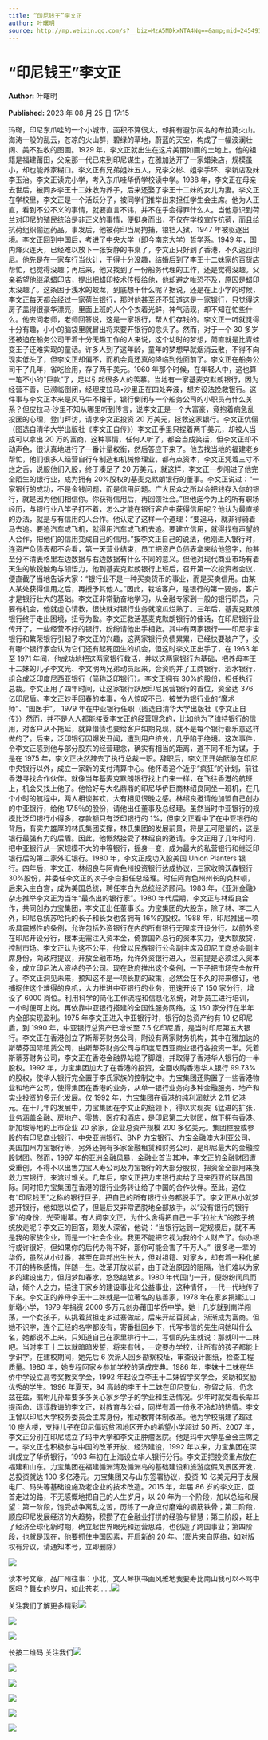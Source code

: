 ```yaml
---
title: “印尼钱王”李文正
author: 叶曙明
source: http://mp.weixin.qq.com/s?__biz=MzA5MDkxNTA4Ng==&amp;mid=2454914083&amp;idx=1&amp;sn=04e4a6bf3092c57cba21c01d0a1ec656&amp;chksm=87a3cc42b0d44554c790ce58de54bb920f39c6c2d67a92ad25b72768efd6868434130c462b00#rd
---
```


# “印尼钱王”李文正

**Author:** 叶曙明

**Published:** 2023 年 08 月 25 日 17:15

玛瑯，印尼东爪哇的一个小城市，面积不算很大，却拥有遐尔闻名的布拉莫火山。海涛一般的乱云，苍凉的火山群，碧绿的草地，蔚蓝的天空，构成了一幅波澜壮阔、美不胜收的图画。1929 年，李文正就出生在这片美丽如画的土地上。他的祖籍是福建莆田，父亲那一代已来到印尼谋生，在雅加达开了一家蜡染店，规模虽小，却也能养家糊口。李文正有兄弟姐妹五人，兄李文彬、姐李手环、李新店及妹李玉治。李文正读完小学，考入东爪哇华侨学校读中学。1938 年，李文正在母亲去世后，被同乡李王十二妹收为养子，后来还娶了李王十二妹的女儿为妻。李文正在学校里，李文正是一个活跃分子，被同学们推举出来担任学生会主席。他为人正直，看到不公不义的事情，就要直言不讳，并不在乎会得罪什么人。当他意识到荷兰对印尼的殖民统治是非正义的事情，便挺身而出，不仅在学校宣传抗荷，而且给抗荷组织偷运药品。事发后，他被荷印当局拘捕，锒铛入狱，1947 年被驱逐出境。李文正回到中国后，考进了中央大学（即今南京大学）哲学系。1949 年，国内烽火连天，已经难以放下一张安静的书桌了，李文正只好到了香港，不久返回印尼。他先是在一家车行当伙计，干得十分没趣，结婚后到了李王十二妹家的百货店帮忙，也觉得没趣；再后来，他又找到了一份船务代理的工作，还是觉得没趣。父亲希望他继承蜡印店，提出把蜡印技术传授给他，他却避之唯恐不及，原因是蜡印太没趣了。这条困于浅水的蛟龙，到底想干什么呢？据说，还是在上小学的时候，李文正每天都会经过一家荷兰银行，那时他甚至还不知道这是一家银行，只觉得这房子盖得很豪华漂亮，里面上班的人个个衣着光鲜，神气活现，却不知在忙些什么。他去问老师，老师回答说，这是一家银行，帮人们存钱的。李文正一听就觉得十分有趣，小小的脑袋里就冒出将来要开银行的念头了。然而，对于一个 30 多岁还被迫在船务公司干着十分无趣工作的人来说，这个幼时的梦想，简直就是比青蛙变王子还难实现的童话。许多人到了这年龄，童年的梦想早就烟消云散，不得不向现实低头了，但李文正却偏不，而机会竟还真的降临到他面前了。李文正在船务公司干了几年，省吃俭用，存了两千美元。1960 年那个时候，在年轻人中，这也算一笔不小的“巨款”了，足以引起很多人的羡慕。当地有一家基麦克默朗银行，因为经营不善，已濒临倒闭，经理皮拉马•沙里正在四处奔波，想方设法挽救银行。这件事与李文正本来是风马牛不相干，银行倒闭与一个船务公司的小职员有什么关系？但皮拉马·沙里不知从哪里听到传言，说李文正是一个大富豪，竟抱着病急乱投医的心理，登门拜访，请求李文正投资 20 万美元，拯救这家银行。李文正伉俪（图选自清华大学出版社《李文正自传》）李文正手里只捏着两千美元，却被人当成可以拿出 20 万的富商，这种事情，任何人听了，都会当成笑话，但李文正却不动声色，很认真地进行了一番计量权衡，然后答应下来了。他去找当地的福建老乡帮忙，他们很多人经营自行车制造和机械修理业，都有点资本，李文正凭着三寸不烂之舌，说服他们入股，终于凑足了 20 万美元，就这样，李文正一步闯进了他完全陌生的银行业，成为拥有 20%股权的基麦克默朗银行的董事。李文正说过：“一家银行的成功，不是金钱问题，而是信用问题。广大民众之所以会把钱存入你的银行，就是因为他们相信你。你获得信用后，再回馈社会。”但他迄今为止的所有职场经历，与银行业八竿子打不着，怎么才能在银行客户中获得信用呢？他认为最直接的办法，就是与有信用的人合作。他认定了这样一个道理：“要追马，就非得骑着马去追。要追汽车或飞机，就得用汽车或飞机去追。要建立信用，就得找有声望的人合作，把他们的信用变成自己的信用。”按李文正自己的说法，他刚进入银行时，连资产负债表都不会看，第一天营业结束，员工把资产负债表拿来给他签字，他甚至分不清表格里左边数据与右边数据有什么不同的意义。但他对现代商业市场有着天生的敏锐触角与领悟力，他到基麦克默朗银行上班后，召开第一次投资者会议，便直截了当地告诉大家：“银行业不是一种买卖货币的事业，而是买卖信用。由某人某处获得信用之后，再授予其他人。”因此，栽培客户，是银行的第一要务，客户才是银行壮大的基础。李文正非常勤奋地学习，从金融专家到一般的银行职员，只要有机会，他就虚心请教，很快就对银行业务就滚瓜烂熟了。三年后，基麦克默朗银行终于走出困境，扭亏为盈。李文正救活基麦克默朗银行的佳话，在印尼银行业传开了，一些经营不好的银行，纷纷请他出手相救。其中有两家银行——印尼宇宙银行和繁荣银行引起了李文正的兴趣，这两家银行负债累累，已经快要破产了，没有哪个银行家会认为它们还有起死回生的机会，但这时李文正出手了，在 1963 年至 1971 年间，他成功地把这两家银行救活，并以这两家银行为基础，把养母李王十二妹的儿子李文光、李文明两兄弟动员起来，合资购并了工商银行、泗水银行，组合成泛印度尼西亚银行（简称泛印银行）。李文正拥有 30%的股份，担任执行总裁。李文正用了四年时间，让这家银行跃居印尼民营银行的首位，资金达 376 亿印尼盾。李文正妙手回春的本事，令人惊叹不已，被誉为银行业的“魔术师”、“国医手”。 1979 年在中亚银行任职（图选自清华大学出版社《李文正自传》）然而，并不是人人都能接受李文正的经营理念的，比如他为了维持银行的信用，对客户从不拖延，就算借债也要给客户如期兑现，就不是每个银行都乐意这样做的了。后来，泛印银行因爆发丑闻，遭到用户挤兑，几乎陷于绝境。这次事件，令李文正感到他与部分股东的经营理念，确实有相当的距离，道不同不相为谋，于是在 1975 年，李文正决然辞去了执行总裁一职。辞职后，李文正开始酝酿在印尼中央银行以外，成立一家新的支付清算中心。他怀着这个近乎“疯狂”的计划，前往香港寻找合作伙伴。就像当年基麦克默朗银行找上门来一样，在飞往香港的航班上，机会又找上他了。他恰好与大名鼎鼎的印尼华侨巨商林绍良同坐一班机，在几个小时的航程中，两人相谈甚欢，大有相见恨晚之感。林绍良邀请他加盟自己创办的中亚银行，给他 17.5％的股份，请他出任董事及总经理。虽然当时中亚银行的规模比泛印银行小得多，存款额只有泛印银行的 1%，但李文正看中了在中亚银行的背后，有实力雄厚的林氏集团支撑，林氏集团的发展前景，将是无可限量的，这是银行最强有力的后盾。因此，他慨然接受了林绍良的邀请。李文正用了几年时间，把中亚银行从一家规模不大的中等银行，摇身一变，成为最大的私营银行和继泛印银行后的第二家外汇银行。1980 年，李文正成功入股美国 Union Planters 银行。四年后，李文正、林绍良与阿肯色州投资银行达成协议，三家收购沃森银行 30%股份，并委任李文正的次子李白担任总经理。时任阿肯色州州长的克林顿，后来入主白宫，成为美国总统，聘任李白为总统经济顾问。1983 年，《亚洲金融》杂志推举李文正为当年“最杰出的银行家”。1980 年代后期，李文正与林绍良合作，共同创办力宝集团，李文正出任董事长。力宝集团的大股东，除了林、李二人外，印尼总统苏哈托的长子和长女也各拥有 16%的股权。1988 年，印尼推出一项极具震撼性的条例，允许包括外资银行在内的所有银行无限度开设分行。以前外资在印尼开设分行，根本无需注入资本金，倚靠国外总行的资本实力，便大额放贷，控制市场。李文正认为这不公平，他曾以民族银行公会副主席及印尼工商总会副主席身份，向政府提议，开放金融市场，允许外资银行进入，但前提是必须注入资本金，成立印尼法人资格的子公司。现在政府推出这个条例，一下子把市场完全放开了。李文正洞见未来，预知这不是一项长期的政策，必然会在不久的将来修订，他捕捉住这个难得的良机，大力推进中亚银行的业务，迅速开设了 150 家分行，增设了 6000 岗位。利用科学的简化工作流程和信息化系统，对新员工进行培训，一小时便可上岗。再依靠中亚银行搭建的全国性服务网络，这 150 家分行在半年内全部实现盈利。1975 年李文正进入中亚银行时，银行的总资产约有 10 亿印尼盾，到 1990 年，中亚银行总资产已增长至 7.5 亿印尼盾，是当时印尼第五大银行。李文正在香港创立了斯蒂芬财务公司，附设有两家财务机构，其中在雅加达的斯蒂芬国际租赁公司，由斯蒂芬财务公司与印度尼西亚商业银行各投资一半。凭着斯蒂芬财务公司，李文正在香港金融界站稳了脚跟，并取得了香港华人银行的一半股权。1992 年，力宝集团加大了在香港的投资，全面收购香港华人银行 99.73%的股权，使华人银行完全置于李氏家族的控制之中。力宝集团还购置了一些香港物业和地产公司，使得集团在香港的业务，从单一银行业务向多种金融服务、地产和实业投资的多元化发展。仅 1992 年，力宝集团在香港的纯利润就达 2.11 亿港元。在十几年的发展中，力宝集团在李文正的统领下，得以实现突飞猛进的扩张，业务涵盖金融、房地产、零售、医疗和酒店，是印尼第二大财团，旗下拥有香港、新加坡等地的上市企业 20 余家，企业总资产规模 200 多亿美元。集团控股或参股的有印尼商业银行、中央亚洲银行、BNP 力宝银行、力宝金融澳大利亚公司、美国加州力宝银行等，另外还拥有多家金融租赁和财务公司，是印尼最大的金融控股财团。然而，1997 年的亚洲金融风暴，金融业首当其冲，李文正的金融财团遭受重创，不得不以出售力宝人寿公司及力宝银行的大部分股权，把资金全部用来挽救力宝银行，来渡过难关。几年后，李文正把力宝银行卖给了马来西亚的联昌国际。同时把力宝集团在香港的银行业务转让给了中国的合作伙伴。至此，这位有“印尼钱王”之称的银行巨子，把自己的所有银行业务都脱手了。李文正从小就梦想开银行，他如愿以偿了，但最后又非常洒脱地全部放手，以“没有银行的银行家”的身份，光荣谢幕。有人问李文正，为什么舍得把自己一手“拉扯大”的孩子统统放走呢？李文正的回答，颇发人深省，他说：“当银行达到一定规模后，就不再是我的家族企业，而是一个社会企业。我更不能把它视为我的个人财产了。你办银行或许很好，但如果你的后代办得不好，那你可能会害了千万人。”  很多老一辈的华侨，虽然从小过番，甚至在异邦出生长大，但对祖籍、对家乡，却有着一种化解不开的特殊感情，伴随一生。改革开放以前，由于政治原因的阻隔，他们难以为家乡的建设出力，但归梦如春水，悠悠绕故乡。1980 年代国门一开，便纷纷闻风而动，倾个人之力，挹注于家乡的建设事业和公益事业，这种情怀，一代一代地传了下来。李文正的养母李王十二妹就是一位著名的慈善家，1978 年在家乡捐建江口新墩小学， 1979 年捐资 2000 多万元创办莆田华侨中学。她十几岁就到南洋闯荡，一个女孩子，从挑着货担走乡过寨做起，后来开起百货店，渐渐成为富商。但她不识字，连个正经的名字都没有，寄番批回乡下，代写书信的先生问她叫什么名，她都说不上来，只知道自己在家里排行十二，写信的先生就说：那就叫十二妹吧。当时李王十二妹就暗暗发誓，将来有钱，一定要办学校，让所有的孩子都能上学识字。在建校期间，她先后 6 次派人回乡勘察校址，审查设计图纸，检查工程质量。1980 年，她专程回家乡参加学校的落成庆典。1986 年，李妹十二妹在华侨中学设立高考奖教奖学金，1992 年起设立李王十二妹留学奖学金，资助和奖励优秀的学生。1996 年夏天，94 高龄的李王十二妹在印尼登仙，弥留之际，仍念兹在兹，嘱咐儿孙辈要多多关心家乡学子的学业和生活情况。少年时就受着长辈耳提面命、谆谆教诲的李文正，对教育与公益，同样有着一份永不冷却的热情。李文正曾以印尼大学校务委员会主席身份，推动教育体制改革。他为学校捐建了超过 10 座大楼，支持儿子在印尼偏远贫困地区开办的希望小学超过 50 所。2007 年，李文正分别在印尼成立了玛中大学和李文正肿瘤医院。他是玛中大学基金会主席之一。李文正也积极参与中国的改革开放、经济建设，1992 年以来，力宝集团在深圳成立了华侨银行，1993 年初在上海设立华人银行分行。李文正把投资重点放在福建和山东。力宝集团在福建循洲湾及循洲岛的基础建设和旅游度假风景区开发，总投资就达 100 多亿港元。力宝集团又与山东签署协议，投资 10 亿美元用于发展电厂、码头等基础设施及老企业的技术改造。2015 年，年届 86 岁的李文正，回首走过的路，不无感慨地把自己的人生岁月，以 20 年为一个阶段，加以总结和展望：第一阶段，饱受战争离乱之苦，历练了一身应付磨难的钢筋铁骨；第二阶段，顺应印尼发展经济的大趋势，积攒了在金融业打拼的经验与智慧；第三阶段，赶上了经济全球化新时期，确立起世界眼光和运营思路，也创造了跨国事业；第四阶段，也就是现在，他要抓住中国因素，开启新的 20 年。（图片来自网络，如对版权有异议，请通知本号，立即删除）

![](https://mmbiz.qpic.cn/mmbiz_jpg/PJWG74pLsMYOr5CUmPWBOMGGDyyBrrRuA255jUZDU5469yIvY9T9qTLkNg2nRzf98OBf5o3ZUQ3A3wM44FfJEQ/640)

读本号文章，品广州往事：小北，文人琴棋书画风雅地我要寿比南山我可以不骂中医吗？舞女的岁月，如此苍老……![](https://mmbiz.qpic.cn/mmbiz_jpg/PJWG74pLsMYOr5CUmPWBOMGGDyyBrrRuxBoMYfVFTklw5DDNFAjk8tjP0Mic37iaogqqEnJWhXOrY7oiaFP3NgtHA/640)

关注我们了解更多精彩![](https://mmbiz.qpic.cn/mmbiz_jpg/PJWG74pLsMYOr5CUmPWBOMGGDyyBrrRuZu6I1KcJJGIW0uXOarUluZTc4pB4tFO9DJbFubJRtUg8pD7utyQpBA/640)

![](https://mmbiz.qpic.cn/mmbiz_jpg/PJWG74pLsMYOr5CUmPWBOMGGDyyBrrRuKcr6cqwc97q4O1Vrgq5KrVANFj71vybXC0tH5EhnBM3Bib9gic8NeytA/640)

![](https://mmbiz.qpic.cn/mmbiz_png/Ljib4So7yuWjJu1po2g6Gfaf3v9Y9WbQ26hlQH1ZicJpicblhiciaQy8h4iaRaS2kNmNdoeN2hG7LXjyPic8mk0iazALJw/640?wx_fmt=png&wxfrom=5&wx_lazy=1&wx_co=1)

长按二维码 关注我们![](https://mmbiz.qpic.cn/mmbiz_gif/PJWG74pLsMYf2b50xFTbTsibmjv5gNVOxZegUj8mrKtpuzCpBAYnQw9duHfIcNnUzicicnGUSv4EWPSTRAPvV9g3w/640?wx_fmt=gif&wxfrom=5&wx_lazy=1)

![](https://mmbiz.qpic.cn/mmbiz_jpg/PJWG74pLsMbqflial562VLUUOJ4iaKlV9Xd3IPnm4rica24Eajnon2gOkHHKnaDbHgYV3POg4IwqTFicdq2ATrz3aQ/640?wx_fmt=jpeg&wxfrom=5&wx_lazy=1&wx_co=1)

![](https://mmbiz.qpic.cn/mmbiz_png/Ljib4So7yuWhoJx6jYhRaTNpaA6IrCbO2L6CicBvwVR1PicribgkmfSDx0mkicqOyeHwn7cZ53dia45TzHxntgdq316A/640?wx_fmt=png&wxfrom=5&wx_lazy=1&wx_co=1)

![](https://mmbiz.qpic.cn/mmbiz_png/Ljib4So7yuWhoJx6jYhRaTNpaA6IrCbO2YTaoUfqsloTfWrcTamIztRNOv9VibgdoOqb90e9uH1ISUJ7ibUN9laeQ/640?wx_fmt=png&wxfrom=5&wx_lazy=1&wx_co=1)

![](https://mmbiz.qpic.cn/mmbiz_gif/fgnkxfGnnkS1Lbic0T0Bgibp0J1vhQJ7rCaUWCiccY1he4tZib7iaUCqhy7pzH0y3u4FVQN7whcwrajK9jicg3BgjF1Q/640?wx_fmt=gif&wxfrom=5&wx_lazy=1)

![](https://mmbiz.qpic.cn/mmbiz_jpg/PJWG74pLsMbHvaYBaDfDQqwoe5AW4mxvT71RdBflicmE7bEqiar30Q9wppBLeHU3WqvEwqC7WbSPTIsRuibkje6Hg/640?wx_fmt=jpeg&wxfrom=5&wx_lazy=1&wx_co=1)
